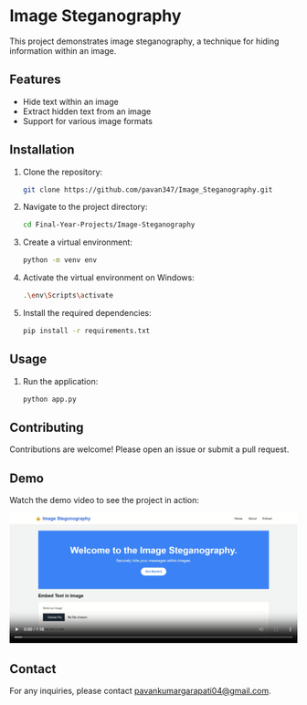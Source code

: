 # Image Steganography

This project demonstrates image steganography, a technique for hiding information within an image.

## Features

- Hide text within an image
- Extract hidden text from an image
- Support for various image formats


## Installation

1. Clone the repository:
    ```sh
    git clone https://github.com/pavan347/Image_Steganography.git
    ```

2. Navigate to the project directory:
    ```sh
    cd Final-Year-Projects/Image-Steganography
    ```

3. Create a virtual environment:
    ```sh
    python -m venv env
    ```

4. Activate the virtual environment on Windows:
    ```sh
    .\env\Scripts\activate
    ```

5. Install the required dependencies:
    ```sh
    pip install -r requirements.txt
    ```

## Usage

1. Run the application:
    ```sh
    python app.py
    ```

## Contributing

Contributions are welcome! Please open an issue or submit a pull request.

## Demo

Watch the demo video to see the project in action:

[![Demo Video](./static/images/Demo_Video_Thumnail.png)](./static/Image_Stegonography_Demo.mp4)


## Contact

For any inquiries, please contact [pavankumargarapati04@gmail.com](mailto:pavankumargarapati04@gmail.com).
